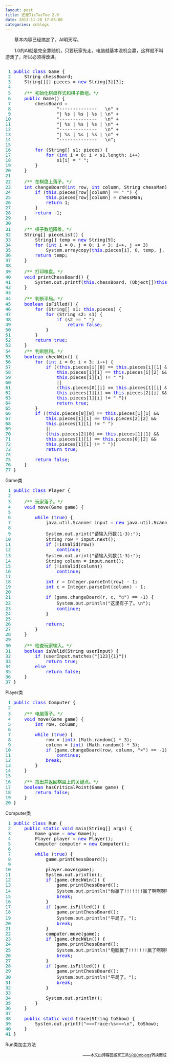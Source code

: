 ```yaml
---
layout: post
title: 还是TicTacToe 2.0
date: 2013-11-28 17:05:00
categories: cnblogs
---
```


<p>　　基本内容已经搞定了，AI明天写。</p>
<p>　　1.0的AI就是完全靠随机，只要玩家先走，电脑就基本没机会赢，这样就不叫游戏了，所以必须得改进。</p>
<div class="cnblogs_code" onclick="cnblogs_code_show('263435bc-5a49-471c-8cdb-426dd5db316c')"><img id="code_img_closed_263435bc-5a49-471c-8cdb-426dd5db316c" class="code_img_closed" src="http://images.cnblogs.com/OutliningIndicators/ContractedBlock.gif" alt="" /><img id="code_img_opened_263435bc-5a49-471c-8cdb-426dd5db316c" class="code_img_opened" style="display: none;" onclick="cnblogs_code_hide('263435bc-5a49-471c-8cdb-426dd5db316c',event)" src="http://images.cnblogs.com/OutliningIndicators/ExpandedBlockStart.gif" alt="" />
<div id="cnblogs_code_open_263435bc-5a49-471c-8cdb-426dd5db316c" class="cnblogs_code_hide">
<pre><span style="color: #008080;"> 1</span> <span style="color: #0000ff;">public</span> <span style="color: #0000ff;">class</span><span style="color: #000000;"> Game {
</span><span style="color: #008080;"> 2</span> <span style="color: #000000;">    String chessBoard;
</span><span style="color: #008080;"> 3</span>     String[][] pieces = <span style="color: #0000ff;">new</span> String[3][3<span style="color: #000000;">];
</span><span style="color: #008080;"> 4</span>     
<span style="color: #008080;"> 5</span>     <span style="color: #008000;">/**</span><span style="color: #008000;"> 初始化棋盘样式和棋子数组。</span><span style="color: #008000;">*/</span>
<span style="color: #008080;"> 6</span>     <span style="color: #0000ff;">public</span><span style="color: #000000;"> Game() {
</span><span style="color: #008080;"> 7</span>         chessBoard = 
<span style="color: #008080;"> 8</span>                 "--------------   \n" +
<span style="color: #008080;"> 9</span>                 "| %s | %s | %s | \n" +
<span style="color: #008080;">10</span>                 "--------------   \n" +
<span style="color: #008080;">11</span>                 "| %s | %s | %s | \n" +
<span style="color: #008080;">12</span>                 "--------------   \n" +
<span style="color: #008080;">13</span>                 "| %s | %s | %s | \n" +
<span style="color: #008080;">14</span>                 "--------------   \n"<span style="color: #000000;">;
</span><span style="color: #008080;">15</span>         
<span style="color: #008080;">16</span>         <span style="color: #0000ff;">for</span><span style="color: #000000;"> (String[] s1: pieces) {
</span><span style="color: #008080;">17</span>             <span style="color: #0000ff;">for</span> (<span style="color: #0000ff;">int</span> i = 0; i &lt; s1.length; i++<span style="color: #000000;">)
</span><span style="color: #008080;">18</span>                 s1[i] = " "<span style="color: #000000;">;
</span><span style="color: #008080;">19</span> <span style="color: #000000;">        }
</span><span style="color: #008080;">20</span> <span style="color: #000000;">    }
</span><span style="color: #008080;">21</span>     
<span style="color: #008080;">22</span>     <span style="color: #008000;">/**</span><span style="color: #008000;"> 在棋盘上落子。</span><span style="color: #008000;">*/</span>
<span style="color: #008080;">23</span>     <span style="color: #0000ff;">int</span> changeBoard(<span style="color: #0000ff;">int</span> row, <span style="color: #0000ff;">int</span><span style="color: #000000;"> column, String chessMan) {
</span><span style="color: #008080;">24</span>         <span style="color: #0000ff;">if</span> (<span style="color: #0000ff;">this</span>.pieces[row][column] == " "<span style="color: #000000;">) {
</span><span style="color: #008080;">25</span>             <span style="color: #0000ff;">this</span>.pieces[row][column] =<span style="color: #000000;"> chessMan;
</span><span style="color: #008080;">26</span>             <span style="color: #0000ff;">return</span> 1<span style="color: #000000;">;
</span><span style="color: #008080;">27</span> <span style="color: #000000;">        }
</span><span style="color: #008080;">28</span>         <span style="color: #0000ff;">return</span> -1<span style="color: #000000;">;
</span><span style="color: #008080;">29</span> <span style="color: #000000;">    }
</span><span style="color: #008080;">30</span>     
<span style="color: #008080;">31</span>     <span style="color: #008000;">/**</span><span style="color: #008000;"> 棋子数组降维。</span><span style="color: #008000;">*/</span>
<span style="color: #008080;">32</span> <span style="color: #000000;">    String[] pieceList() {
</span><span style="color: #008080;">33</span>         String[] temp = <span style="color: #0000ff;">new</span> String[9<span style="color: #000000;">];
</span><span style="color: #008080;">34</span>         <span style="color: #0000ff;">for</span> (<span style="color: #0000ff;">int</span> i = 0, j = 0; i &lt; 3; i++, j += 3<span style="color: #000000;">)
</span><span style="color: #008080;">35</span>             System.arraycopy(<span style="color: #0000ff;">this</span>.pieces[i], 0, temp, j, 3<span style="color: #000000;">);
</span><span style="color: #008080;">36</span>         <span style="color: #0000ff;">return</span><span style="color: #000000;"> temp;
</span><span style="color: #008080;">37</span> <span style="color: #000000;">    }
</span><span style="color: #008080;">38</span>     
<span style="color: #008080;">39</span>     <span style="color: #008000;">/**</span><span style="color: #008000;"> 打印棋盘。</span><span style="color: #008000;">*/</span>
<span style="color: #008080;">40</span>     <span style="color: #0000ff;">void</span><span style="color: #000000;"> printChessBoard() {
</span><span style="color: #008080;">41</span>         System.out.printf(<span style="color: #0000ff;">this</span>.chessBoard, (Object[])<span style="color: #0000ff;">this</span><span style="color: #000000;">.pieceList());
</span><span style="color: #008080;">42</span> <span style="color: #000000;">    }
</span><span style="color: #008080;">43</span>     
<span style="color: #008080;">44</span>     <span style="color: #008000;">/**</span><span style="color: #008000;"> 判断平局。</span><span style="color: #008000;">*/</span>
<span style="color: #008080;">45</span>     <span style="color: #0000ff;">boolean</span><span style="color: #000000;"> isFilled() {
</span><span style="color: #008080;">46</span>         <span style="color: #0000ff;">for</span> (String[] s1: <span style="color: #0000ff;">this</span><span style="color: #000000;">.pieces) {
</span><span style="color: #008080;">47</span>             <span style="color: #0000ff;">for</span><span style="color: #000000;"> (String s2: s1) {
</span><span style="color: #008080;">48</span>                 <span style="color: #0000ff;">if</span> (s2 == " "<span style="color: #000000;">)
</span><span style="color: #008080;">49</span>                     <span style="color: #0000ff;">return</span> <span style="color: #0000ff;">false</span><span style="color: #000000;">;
</span><span style="color: #008080;">50</span> <span style="color: #000000;">            }
</span><span style="color: #008080;">51</span> <span style="color: #000000;">        }
</span><span style="color: #008080;">52</span>         <span style="color: #0000ff;">return</span> <span style="color: #0000ff;">true</span><span style="color: #000000;">;
</span><span style="color: #008080;">53</span> <span style="color: #000000;">    }
</span><span style="color: #008080;">54</span>     <span style="color: #008000;">/**</span><span style="color: #008000;"> 判断胜利。</span><span style="color: #008000;">*/</span>
<span style="color: #008080;">55</span>     <span style="color: #0000ff;">boolean</span><span style="color: #000000;"> checkWin() {
</span><span style="color: #008080;">56</span>         <span style="color: #0000ff;">for</span> (<span style="color: #0000ff;">int</span> i = 0; i &lt; 3; i++<span style="color: #000000;">) {
</span><span style="color: #008080;">57</span>             <span style="color: #0000ff;">if</span> ((<span style="color: #0000ff;">this</span>.pieces[i][0] == <span style="color: #0000ff;">this</span>.pieces[i][1] &amp;&amp; 
<span style="color: #008080;">58</span>                 <span style="color: #0000ff;">this</span>.pieces[i][1] == <span style="color: #0000ff;">this</span>.pieces[i][2] &amp;&amp; 
<span style="color: #008080;">59</span>                 <span style="color: #0000ff;">this</span>.pieces[i][1] != " "<span style="color: #000000;">)
</span><span style="color: #008080;">60</span>                 ||
<span style="color: #008080;">61</span>                 (<span style="color: #0000ff;">this</span>.pieces[0][i] == <span style="color: #0000ff;">this</span>.pieces[1][i] &amp;&amp; 
<span style="color: #008080;">62</span>                 <span style="color: #0000ff;">this</span>.pieces[1][i] == <span style="color: #0000ff;">this</span>.pieces[2][i] &amp;&amp;
<span style="color: #008080;">63</span>                 <span style="color: #0000ff;">this</span>.pieces[1][i] != " "<span style="color: #000000;">))
</span><span style="color: #008080;">64</span>                 <span style="color: #0000ff;">return</span> <span style="color: #0000ff;">true</span><span style="color: #000000;">;
</span><span style="color: #008080;">65</span> <span style="color: #000000;">        }
</span><span style="color: #008080;">66</span>         <span style="color: #0000ff;">if</span> ((<span style="color: #0000ff;">this</span>.pieces[0][0] == <span style="color: #0000ff;">this</span>.pieces[1][1] &amp;&amp;
<span style="color: #008080;">67</span>             <span style="color: #0000ff;">this</span>.pieces[1][1] == <span style="color: #0000ff;">this</span>.pieces[2][2] &amp;&amp;
<span style="color: #008080;">68</span>             <span style="color: #0000ff;">this</span>.pieces[1][1] != " "<span style="color: #000000;">)
</span><span style="color: #008080;">69</span>             ||
<span style="color: #008080;">70</span>             (<span style="color: #0000ff;">this</span>.pieces[2][0] == <span style="color: #0000ff;">this</span>.pieces[1][1] &amp;&amp;
<span style="color: #008080;">71</span>             <span style="color: #0000ff;">this</span>.pieces[1][1] == <span style="color: #0000ff;">this</span>.pieces[0][2] &amp;&amp;
<span style="color: #008080;">72</span>             <span style="color: #0000ff;">this</span>.pieces[1][1] != " "<span style="color: #000000;">))
</span><span style="color: #008080;">73</span>             <span style="color: #0000ff;">return</span> <span style="color: #0000ff;">true</span><span style="color: #000000;">;
</span><span style="color: #008080;">74</span>         
<span style="color: #008080;">75</span>         <span style="color: #0000ff;">return</span> <span style="color: #0000ff;">false</span><span style="color: #000000;">;
</span><span style="color: #008080;">76</span> <span style="color: #000000;">    }
</span><span style="color: #008080;">77</span> }</pre>
</div>
<span class="cnblogs_code_collapse">Game类</span></div>
<div class="cnblogs_code" onclick="cnblogs_code_show('f32436ed-6a8f-478c-bb6c-fbc9f18f4c2d')"><img id="code_img_closed_f32436ed-6a8f-478c-bb6c-fbc9f18f4c2d" class="code_img_closed" src="http://images.cnblogs.com/OutliningIndicators/ContractedBlock.gif" alt="" /><img id="code_img_opened_f32436ed-6a8f-478c-bb6c-fbc9f18f4c2d" class="code_img_opened" style="display: none;" onclick="cnblogs_code_hide('f32436ed-6a8f-478c-bb6c-fbc9f18f4c2d',event)" src="http://images.cnblogs.com/OutliningIndicators/ExpandedBlockStart.gif" alt="" />
<div id="cnblogs_code_open_f32436ed-6a8f-478c-bb6c-fbc9f18f4c2d" class="cnblogs_code_hide">
<pre><span style="color: #008080;"> 1</span> <span style="color: #0000ff;">public</span> <span style="color: #0000ff;">class</span><span style="color: #000000;"> Player {
</span><span style="color: #008080;"> 2</span>     
<span style="color: #008080;"> 3</span>     <span style="color: #008000;">/**</span><span style="color: #008000;"> 玩家落子。</span><span style="color: #008000;">*/</span>
<span style="color: #008080;"> 4</span>     <span style="color: #0000ff;">void</span><span style="color: #000000;"> move(Game game) {
</span><span style="color: #008080;"> 5</span>         
<span style="color: #008080;"> 6</span>         <span style="color: #0000ff;">while</span> (<span style="color: #0000ff;">true</span><span style="color: #000000;">) {
</span><span style="color: #008080;"> 7</span>             java.util.Scanner input = <span style="color: #0000ff;">new</span><span style="color: #000000;"> java.util.Scanner(System.in);
</span><span style="color: #008080;"> 8</span>             
<span style="color: #008080;"> 9</span>             System.out.print("请输入行数(1-3):"<span style="color: #000000;">);
</span><span style="color: #008080;">10</span>             String row =<span style="color: #000000;"> input.next();
</span><span style="color: #008080;">11</span>             <span style="color: #0000ff;">if</span> (!<span style="color: #000000;">isValid(row))
</span><span style="color: #008080;">12</span>                 <span style="color: #0000ff;">continue</span><span style="color: #000000;">;
</span><span style="color: #008080;">13</span>             System.out.print("请输入列数(1-3):"<span style="color: #000000;">);
</span><span style="color: #008080;">14</span>             String column =<span style="color: #000000;"> input.next();
</span><span style="color: #008080;">15</span>             <span style="color: #0000ff;">if</span> (!<span style="color: #000000;">isValid(column))
</span><span style="color: #008080;">16</span>                 <span style="color: #0000ff;">continue</span><span style="color: #000000;">;
</span><span style="color: #008080;">17</span>             
<span style="color: #008080;">18</span>             <span style="color: #0000ff;">int</span> r = Integer.parseInt(row) - 1<span style="color: #000000;">;
</span><span style="color: #008080;">19</span>             <span style="color: #0000ff;">int</span> c = Integer.parseInt(column) - 1<span style="color: #000000;">;
</span><span style="color: #008080;">20</span>             
<span style="color: #008080;">21</span>             <span style="color: #0000ff;">if</span> (game.changeBoard(r, c, "○") == -1<span style="color: #000000;">) {
</span><span style="color: #008080;">22</span>                 System.out.println("这里有子了。\n"<span style="color: #000000;">);
</span><span style="color: #008080;">23</span>                 <span style="color: #0000ff;">continue</span><span style="color: #000000;">;
</span><span style="color: #008080;">24</span> <span style="color: #000000;">            }
</span><span style="color: #008080;">25</span>             
<span style="color: #008080;">26</span>             <span style="color: #0000ff;">return</span><span style="color: #000000;">;
</span><span style="color: #008080;">27</span> <span style="color: #000000;">        }
</span><span style="color: #008080;">28</span> <span style="color: #000000;">    }
</span><span style="color: #008080;">29</span>     
<span style="color: #008080;">30</span>     <span style="color: #008000;">/**</span><span style="color: #008000;"> 检查玩家输入。</span><span style="color: #008000;">*/</span>
<span style="color: #008080;">31</span>     <span style="color: #0000ff;">boolean</span><span style="color: #000000;"> isValid(String userInput) {
</span><span style="color: #008080;">32</span>         <span style="color: #0000ff;">if</span> (userInput.matches("[123]{1}"<span style="color: #000000;">))
</span><span style="color: #008080;">33</span>             <span style="color: #0000ff;">return</span> <span style="color: #0000ff;">true</span><span style="color: #000000;">;
</span><span style="color: #008080;">34</span>         <span style="color: #0000ff;">else</span>
<span style="color: #008080;">35</span>             <span style="color: #0000ff;">return</span> <span style="color: #0000ff;">false</span><span style="color: #000000;">;
</span><span style="color: #008080;">36</span> <span style="color: #000000;">    }
</span><span style="color: #008080;">37</span> }</pre>
</div>
<span class="cnblogs_code_collapse">Player类</span></div>
<div class="cnblogs_code" onclick="cnblogs_code_show('6a900f03-8418-4586-9e6e-dbfe7884bd1c')"><img id="code_img_closed_6a900f03-8418-4586-9e6e-dbfe7884bd1c" class="code_img_closed" src="http://images.cnblogs.com/OutliningIndicators/ContractedBlock.gif" alt="" /><img id="code_img_opened_6a900f03-8418-4586-9e6e-dbfe7884bd1c" class="code_img_opened" style="display: none;" onclick="cnblogs_code_hide('6a900f03-8418-4586-9e6e-dbfe7884bd1c',event)" src="http://images.cnblogs.com/OutliningIndicators/ExpandedBlockStart.gif" alt="" />
<div id="cnblogs_code_open_6a900f03-8418-4586-9e6e-dbfe7884bd1c" class="cnblogs_code_hide">
<pre><span style="color: #008080;"> 1</span> <span style="color: #0000ff;">public</span> <span style="color: #0000ff;">class</span><span style="color: #000000;"> Computer {
</span><span style="color: #008080;"> 2</span>     
<span style="color: #008080;"> 3</span>     <span style="color: #008000;">/**</span><span style="color: #008000;"> 电脑落子。</span><span style="color: #008000;">*/</span>
<span style="color: #008080;"> 4</span>     <span style="color: #0000ff;">void</span><span style="color: #000000;"> move(Game game) {
</span><span style="color: #008080;"> 5</span>         <span style="color: #0000ff;">int</span><span style="color: #000000;"> row, column;
</span><span style="color: #008080;"> 6</span>         
<span style="color: #008080;"> 7</span>         <span style="color: #0000ff;">while</span> (<span style="color: #0000ff;">true</span><span style="color: #000000;">) {
</span><span style="color: #008080;"> 8</span>             row = (<span style="color: #0000ff;">int</span>) (Math.random() * 3<span style="color: #000000;">);
</span><span style="color: #008080;"> 9</span>             column = (<span style="color: #0000ff;">int</span>) (Math.random() * 3<span style="color: #000000;">);
</span><span style="color: #008080;">10</span>             <span style="color: #0000ff;">if</span> (game.changeBoard(row, column, "&times;") == -1<span style="color: #000000;">)
</span><span style="color: #008080;">11</span>                 <span style="color: #0000ff;">continue</span><span style="color: #000000;">;
</span><span style="color: #008080;">12</span>             <span style="color: #0000ff;">break</span><span style="color: #000000;">;
</span><span style="color: #008080;">13</span> <span style="color: #000000;">        }
</span><span style="color: #008080;">14</span> <span style="color: #000000;">    }
</span><span style="color: #008080;">15</span>     
<span style="color: #008080;">16</span>     <span style="color: #008000;">/**</span><span style="color: #008000;"> 找出并返回棋盘上的关键点。</span><span style="color: #008000;">*/</span>
<span style="color: #008080;">17</span>     <span style="color: #0000ff;">boolean</span><span style="color: #000000;"> hasCriticalPoint(Game game) {
</span><span style="color: #008080;">18</span>         <span style="color: #0000ff;">return</span> <span style="color: #0000ff;">false</span><span style="color: #000000;">;
</span><span style="color: #008080;">19</span> <span style="color: #000000;">    }
</span><span style="color: #008080;">20</span> }</pre>
</div>
<span class="cnblogs_code_collapse">Computer类</span></div>
<div class="cnblogs_code" onclick="cnblogs_code_show('29531c1e-9ae1-4fdc-ab9b-4c96a93e87d6')"><img id="code_img_closed_29531c1e-9ae1-4fdc-ab9b-4c96a93e87d6" class="code_img_closed" src="http://images.cnblogs.com/OutliningIndicators/ContractedBlock.gif" alt="" /><img id="code_img_opened_29531c1e-9ae1-4fdc-ab9b-4c96a93e87d6" class="code_img_opened" style="display: none;" onclick="cnblogs_code_hide('29531c1e-9ae1-4fdc-ab9b-4c96a93e87d6',event)" src="http://images.cnblogs.com/OutliningIndicators/ExpandedBlockStart.gif" alt="" />
<div id="cnblogs_code_open_29531c1e-9ae1-4fdc-ab9b-4c96a93e87d6" class="cnblogs_code_hide">
<pre><span style="color: #008080;"> 1</span> <span style="color: #0000ff;">public</span> <span style="color: #0000ff;">class</span><span style="color: #000000;"> Run {
</span><span style="color: #008080;"> 2</span>     <span style="color: #0000ff;">public</span> <span style="color: #0000ff;">static</span> <span style="color: #0000ff;">void</span><span style="color: #000000;"> main(String[] args) {
</span><span style="color: #008080;"> 3</span>         Game game = <span style="color: #0000ff;">new</span><span style="color: #000000;"> Game();
</span><span style="color: #008080;"> 4</span>         Player player = <span style="color: #0000ff;">new</span><span style="color: #000000;"> Player();
</span><span style="color: #008080;"> 5</span>         Computer computer = <span style="color: #0000ff;">new</span><span style="color: #000000;"> Computer();
</span><span style="color: #008080;"> 6</span>         
<span style="color: #008080;"> 7</span>         <span style="color: #0000ff;">while</span> (<span style="color: #0000ff;">true</span><span style="color: #000000;">) {
</span><span style="color: #008080;"> 8</span> <span style="color: #000000;">            game.printChessBoard();
</span><span style="color: #008080;"> 9</span>             
<span style="color: #008080;">10</span> <span style="color: #000000;">            player.move(game);
</span><span style="color: #008080;">11</span> <span style="color: #000000;">            System.out.println();
</span><span style="color: #008080;">12</span>             <span style="color: #0000ff;">if</span><span style="color: #000000;"> (game.checkWin()) {
</span><span style="color: #008080;">13</span> <span style="color: #000000;">                game.printChessBoard();
</span><span style="color: #008080;">14</span>                 System.out.println("你赢了!!!!!!!赢了啊啊啊啊啊啊啊啊啊啊啊啊！！！！"<span style="color: #000000;">);
</span><span style="color: #008080;">15</span>                 <span style="color: #0000ff;">break</span><span style="color: #000000;">;
</span><span style="color: #008080;">16</span> <span style="color: #000000;">            }
</span><span style="color: #008080;">17</span>             <span style="color: #0000ff;">if</span><span style="color: #000000;"> (game.isFilled()) {
</span><span style="color: #008080;">18</span> <span style="color: #000000;">                game.printChessBoard();
</span><span style="color: #008080;">19</span>                 System.out.println("平局了。"<span style="color: #000000;">);
</span><span style="color: #008080;">20</span>                 <span style="color: #0000ff;">break</span><span style="color: #000000;">;
</span><span style="color: #008080;">21</span> <span style="color: #000000;">            }
</span><span style="color: #008080;">22</span> <span style="color: #000000;">            computer.move(game);
</span><span style="color: #008080;">23</span>             <span style="color: #0000ff;">if</span><span style="color: #000000;"> (game.checkWin()) {
</span><span style="color: #008080;">24</span> <span style="color: #000000;">                game.printChessBoard();
</span><span style="color: #008080;">25</span>                 System.out.println("电脑赢了!!!!!!!赢了啊啊啊啊啊啊啊啊啊啊啊啊！！！！"<span style="color: #000000;">);
</span><span style="color: #008080;">26</span>                 <span style="color: #0000ff;">break</span><span style="color: #000000;">;
</span><span style="color: #008080;">27</span> <span style="color: #000000;">            }
</span><span style="color: #008080;">28</span>             <span style="color: #0000ff;">if</span><span style="color: #000000;"> (game.isFilled()) {
</span><span style="color: #008080;">29</span> <span style="color: #000000;">                game.printChessBoard();
</span><span style="color: #008080;">30</span>                 System.out.println("平局了。"<span style="color: #000000;">);
</span><span style="color: #008080;">31</span>                 <span style="color: #0000ff;">break</span><span style="color: #000000;">;
</span><span style="color: #008080;">32</span> <span style="color: #000000;">            }
</span><span style="color: #008080;">33</span>                 
<span style="color: #008080;">34</span> <span style="color: #000000;">            System.out.println();
</span><span style="color: #008080;">35</span> <span style="color: #000000;">        }
</span><span style="color: #008080;">36</span> <span style="color: #000000;">    }
</span><span style="color: #008080;">37</span>     
<span style="color: #008080;">38</span>     <span style="color: #0000ff;">public</span> <span style="color: #0000ff;">static</span> <span style="color: #0000ff;">void</span><span style="color: #000000;"> trace(String toShow) {
</span><span style="color: #008080;">39</span>         System.out.printf("===Trace:%s===\n"<span style="color: #000000;">, toShow);
</span><span style="color: #008080;">40</span> <span style="color: #000000;">    }
</span><span style="color: #008080;">41</span> }</pre>
</div>
<span class="cnblogs_code_collapse">Run类加主方法</span></div>

<p align=right><span style="font-size: 12px">——本文由博客园搬家工具<a href="https://github.com/mlxy/SRBCnblogs">SRBCnblogs</a>转换而成</span></p>
